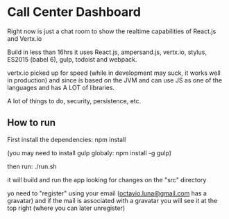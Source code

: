 Call Center Dashboard
=====================

Right now is just a chat room to show the realtime capabilities of React.js and Vertx.io

Build in less than 16hrs it uses React.js, ampersand.js, vertx.io, stylus, ES2015 (babel 6), gulp, todoist and webpack.

vertx.io picked up for speed (while in development may suck, it works well in production) and since is based on the JVM and can use JS as one of the languages and has A LOT of libraries.

A lot of things to do, security, persistence, etc.


How to run
----------

First install the dependencies:
npm install

(you may need to install gulp globaly: npm install -g gulp)

then run: ./run.sh

it will build and run the app looking for changes on the "src" directory


yo need to "register" using your email (octavio.luna@gmail.com has a gravatar) and if the mail is associated with a gravatar you will see it at the top right (where you can later unregister)